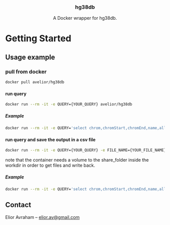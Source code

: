 <p align="center">
  <h3 align="center">hg38db</h3>

  <p align="center">
    A Docker wrapper for hg38db.
  </p>
</p>

# Getting Started

## Usage example
### pull from docker
```sh
docker pull avelior/hg38db
```
#### run query
```sh
docker run --rm -it -e QUERY={YOUR_QUERY} avelior/hg38db
```
##### Example
```sh
docker run --rm -it -e QUERY='select chrom,chromStart,chromEnd,name,alleles,alleleFreqs from snp150 where name in ("rs2088175","rs2983855")' hg38db
```

#### run query and save the output in a csv file
```sh
docker run --rm -it -e QUERY={YOUR_QUERY} -e FILE_NAME={YOUR_FILE_NAME} -v {YOUR_FOLDER}://usr/src/app/share_folder avelior/hg38db
```
note that the container needs a volume to the share_folder inside the workdir in order to get files and write back.

##### Example
```sh
docker run --rm -it -e QUERY='select chrom,chromStart,chromEnd,name,alleles,alleleFreqs from snp150 where name in ("rs2088175","rs2983855")' -e FILE_NAME="output" -v {YOUR_FOLDER}://usr/src/app/share_folder hg38db
```

## Contact
Elior Avraham – elior.av@gmail.com